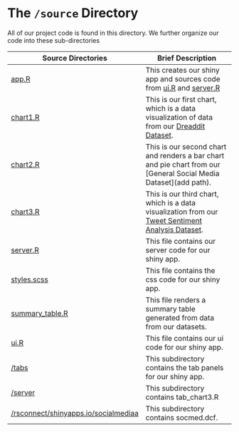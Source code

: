 # The `/source` Directory

All of our project code is found in this directory.  We further organize our code into 
these sub-directories 

|Source Directories | Brief Description|
|---------------| -----------------|
|[app.R](./app.R) | This creates our shiny app and sources code from [ui.R](./ui.R) and [server.R](./server.R)
|[chart1.R](./chart1.R) | This is our first chart, which is a data visualization of data from our [Dreaddit Dataset](data/Dreaddit-Dataset.csv). 
|[chart2.R](./chart2.R) | This is our second chart and renders a bar chart and pie chart from our [General Social Media Dataset](add path). 
|[chart3.R](./chart3.R) | This is our third chart, which is a data visualization from  our [Tweet Sentiment Analysis Dataset](data/Twitter-Sentiment_Analysis.csv). 
|[server.R](./server.R) | This file contains our server code for our shiny app. 
|[styles.scss](./styles.scss) | This file contains the css code for our shiny app. 
|[summary_table.R](./summary_table.R) | This file renders a summary table generated from data from our datasets. 
|[ui.R](./ui.R) | This file contains our ui code for our shiny app.
|[/tabs](./tabs) | This subdirectory contains the tab panels for our shiny app.
|[/server](./server) | This subdirectory contains tab_chart3.R
|[/rsconnect/shinyapps.io/socialmediaa](./rsconnect/shinyapps.io/socialmediaa) | This subdirectory contains socmed.dcf.


